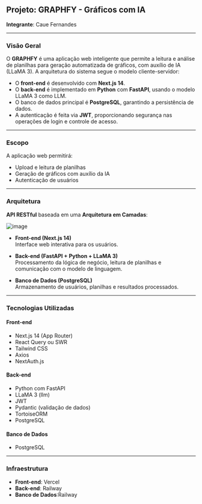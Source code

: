 ## Projeto: GRAPHFY - Gráficos com IA
**Integrante**: Caue Fernandes

---

### Visão Geral
O **GRAPHFY** é uma aplicação web inteligente que permite a leitura e análise de planilhas para geração automatizada de gráficos, com auxílio de IA (LLaMA 3). A arquitetura do sistema segue o modelo cliente-servidor:

- O **front-end** é desenvolvido com **Next.js 14**.
- O **back-end** é implementado em **Python** com **FastAPI**, usando o modelo LLaMA 3 como LLM.
- O banco de dados principal é **PostgreSQL**, garantindo a persistência de dados.
- A autenticação é feita via **JWT**, proporcionando segurança nas operações de login e controle de acesso.

---

### Escopo
A aplicação web permitirá:

- Upload e leitura de planilhas
- Geração de gráficos com auxílio da IA
- Autenticação de usuários

---

### Arquitetura
**API RESTful** baseada em uma **Arquitetura em Camadas**:

![image](https://github.com/user-attachments/assets/55ad0724-92ff-46ed-bb29-fb68df588d26)



- **Front-end (Next.js 14)**  
  Interface web interativa para os usuários.

- **Back-end (FastAPI + Python + LLaMA 3)**  
  Processamento da lógica de negócio, leitura de planilhas e comunicação com o modelo de linguagem.

- **Banco de Dados (PostgreSQL)**  
  Armazenamento de usuários, planilhas e resultados processados.

---

### Tecnologias Utilizadas

#### Front-end
- Next.js 14 (App Router)
- React Query ou SWR
- Tailwind CSS
- Axios
- NextAuth.js

#### Back-end
- Python com FastAPI
- LLaMA 3 (llm)
- JWT
- Pydantic (validação de dados)
- TortoiseORM
- PostgreSQL

#### Banco de Dados
- PostgreSQL

---

### Infraestrutura
- **Front-end**: Vercel
- **Back-end**: Railway
- **Banco de Dados**:Railway

